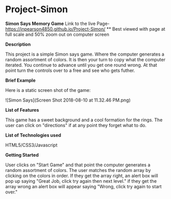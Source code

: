# Project-Simon
**Simon Says Memory Game**
Link to the live Page- https://jnpearson4850.github.io/Project-Simon/ 
** Best viewed with page at full scale and 50% zoom out on computer screen

**Description**

This project is a simple Simon says game. Where the computer generates a random assortment
of colors. It is then your turn to copy what the computer iterated. You continue to advance until 
you get one round wrong. At that point turn the controls over to a free and see who gets futher. 


**Brief Example**

Here is a static screen shot of the game:

![Simon Says](Screen Shot 2018-08-10 at 11.32.46 PM.png)


**List of Features**

This game has a sweet background and a cool formation for the rings. The user can click on "directions" if at any point they forget what to do. 

**List of Technologies used**

HTML5/CSS3/Javascript

**Getting Started**

User clicks on "Start Game" and that point the computer generates a random assortment of colors. The user matches the random array by clicking on the colors in order. If they get the array right, an alert box will pop up saying "Great Job, click try again then next level." if they get the array wrong an alert box will appear saying "Wrong, click try again to start over."

